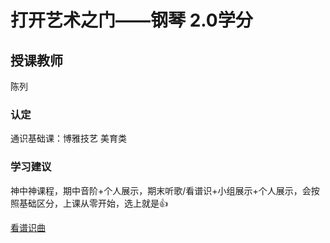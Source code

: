 # 打开艺术之门——钢琴  2.0学分
## 授课教师
陈列

### 认定
通识基础课：博雅技艺
美育类

### 学习建议
神中神课程，期中音阶+个人展示，期末听歌/看谱识+小组展示+个人展示，会按照基础区分，上课从零开始，选上就是👍  

[看谱识曲](<钢琴理论考试 全26首.pdf>)
